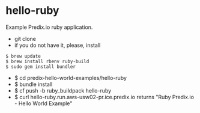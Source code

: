 hello-ruby
===========

Example Predix.io ruby application.

- git clone 
- if you do not have it, please, install

``` 
$ brew update
$ brew install rbenv ruby-build
$ sudo gem install bundler
``` 

- $ cd predix-hello-world-examples/hello-ruby
- $ bundle install
- $ cf push -b ruby_buildpack hello-ruby
- $ curl hello-ruby.run.aws-usw02-pr.ice.predix.io  returns "Ruby Predix.io - Hello World Example"


